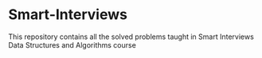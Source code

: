 # Smart-Interviews
This repository contains all the solved problems taught in Smart Interviews Data Structures and Algorithms course
